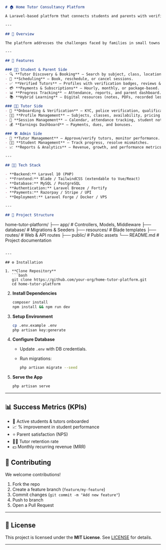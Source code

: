 ```markdown
# 🏠 Home Tutor Consultancy Platform

A Laravel-based platform that connects students and parents with verified, qualified home tutors. The system ensures **safety, affordability, transparency, and personalized learning** while enabling hybrid (offline + online) support.

---

## 📌 Overview

The platform addresses the challenges faced by families in small towns who struggle to access quality tutoring. It ensures **verified tutors, progress tracking, and secure payments** while supporting **exam preparation (Boards, JEE, NEET, CUET)**.

---

## 🚀 Features

### 👩‍🎓 Student & Parent Side
- 🔍 **Tutor Discovery & Booking** – Search by subject, class, location, and pricing.
- 📅 **Scheduling** – Book, reschedule, or cancel sessions.
- ✅ **Verified Tutors** – Profiles with verification badges, reviews & ratings.
- 💳 **Payments & Subscriptions** – Hourly, monthly, or package-based.
- 📊 **Progress Tracking** – Attendance, reports, and parent dashboard.
- 📚 **Hybrid Learning** – Digital resources (notes, PDFs, recorded lessons).

### 👨‍🏫 Tutor Side
- 📝 **Onboarding & Verification** – KYC, police verification, qualification check.
- 🧑‍💻 **Profile Management** – Subjects, classes, availability, pricing.
- 📅 **Session Management** – Calendar, attendance tracking, student notes.
- 💰 **Earnings Dashboard** – Payments, dues, and bonuses.

### 🛠️ Admin Side
- 👥 **Tutor Management** – Approve/verify tutors, monitor performance.
- 👩‍👦 **Student Management** – Track progress, resolve mismatches.
- 📈 **Reports & Analytics** – Revenue, growth, and performance metrics.

---

## 🧑‍💻 Tech Stack

- **Backend:** Laravel 10 (PHP)
- **Frontend:** Blade / TailwindCSS (extendable to Vue/React)
- **Database:** MySQL / PostgreSQL
- **Authentication:** Laravel Breeze / Fortify
- **Payments:** Razorpay / Stripe / UPI
- **Deployment:** Laravel Forge / Docker / VPS

---

## 📂 Project Structure

```

home-tutor-platform/
├── app/         # Controllers, Models, Middleware
├── database/    # Migrations & Seeders
├── resources/   # Blade templates
├── routes/      # Web & API routes
├── public/      # Public assets
└── README.md    # Project documentation

````

---

## ⚙️ Installation

1. **Clone Repository**
   ```bash
   git clone https://github.com/your-org/home-tutor-platform.git
   cd home-tutor-platform
````

2. **Install Dependencies**

   ```bash
   composer install
   npm install && npm run dev
   ```

3. **Setup Environment**

   ```bash
   cp .env.example .env
   php artisan key:generate
   ```

4. **Configure Database**

   * Update `.env` with DB credentials.
   * Run migrations:

     ```bash
     php artisan migrate --seed
     ```

5. **Serve the App**

   ```bash
   php artisan serve
   ```

---

## 📊 Success Metrics (KPIs)

* 🎯 Active students & tutors onboarded
* 📈 % improvement in student performance
* ⭐ Parent satisfaction (NPS)
* 👨‍🏫 Tutor retention rate
* 💵 Monthly recurring revenue (MRR)


## 🤝 Contributing

We welcome contributions!

1. Fork the repo
2. Create a feature branch (`feature/my-feature`)
3. Commit changes (`git commit -m "Add new feature"`)
4. Push to branch
5. Open a Pull Request

---

## 📜 License

This project is licensed under the **MIT License**.
See [LICENSE](LICENSE) for details.

---

```
